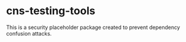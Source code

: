 # cns-testing-tools

This is a security placeholder package created to prevent dependency confusion attacks.